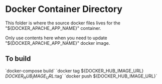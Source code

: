 # Docker Container Directory

This folder is where the source docker files lives for the \"${DOCKER_APACHE_APP_NAME}\" container. 

Only use contents here when you need to update \"${DOCKER_APACHE_APP_NAME}\" docker image.

## To build
\`docker-compose build\`
\`docker tag ${DOCKER_HUB_IMAGE_URL} ${DOCKER_HUB_IMAGE_URL}:$tag\`
\`docker push ${DOCKER_HUB_IMAGE_URL}\`